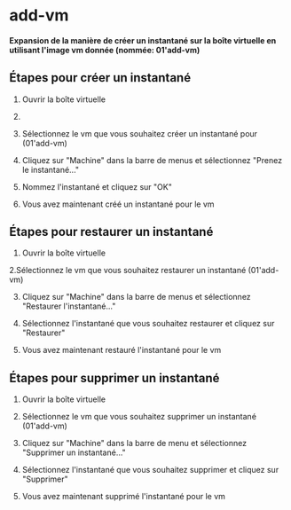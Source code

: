 # add-vm

#### Expansion de la manière de créer un instantané sur la boîte virtuelle en utilisant l'image vm donnée (nommée: 01'add-vm)

## Étapes pour créer un instantané

1. Ouvrir la boîte virtuelle
2. 
3. Sélectionnez le vm que vous souhaitez créer un instantané pour (01'add-vm)

4. Cliquez sur "Machine" dans la barre de menus et sélectionnez "Prenez le instantané..."

5. Nommez l'instantané et cliquez sur "OK"

6. Vous avez maintenant créé un instantané pour le vm

## Étapes pour restaurer un instantané

1. Ouvrir la boîte virtuelle

2.Sélectionnez le vm que vous souhaitez restaurer un instantané (01'add-vm)

3. Cliquez sur "Machine" dans la barre de menus et sélectionnez "Restaurer l'instantané..."

4. Sélectionnez l'instantané que vous souhaitez restaurer et cliquez sur "Restaurer"

5. Vous avez maintenant restauré l'instantané pour le vm

## Étapes pour supprimer un instantané

1. Ouvrir la boîte virtuelle

2. Sélectionnez le vm que vous souhaitez supprimer un instantané (01'add-vm)

3. Cliquez sur "Machine" dans la barre de menu et sélectionnez "Supprimer un instantané..."

4. Sélectionnez l'instantané que vous souhaitez supprimer et cliquez sur "Supprimer"

5. Vous avez maintenant supprimé l'instantané pour le vm


